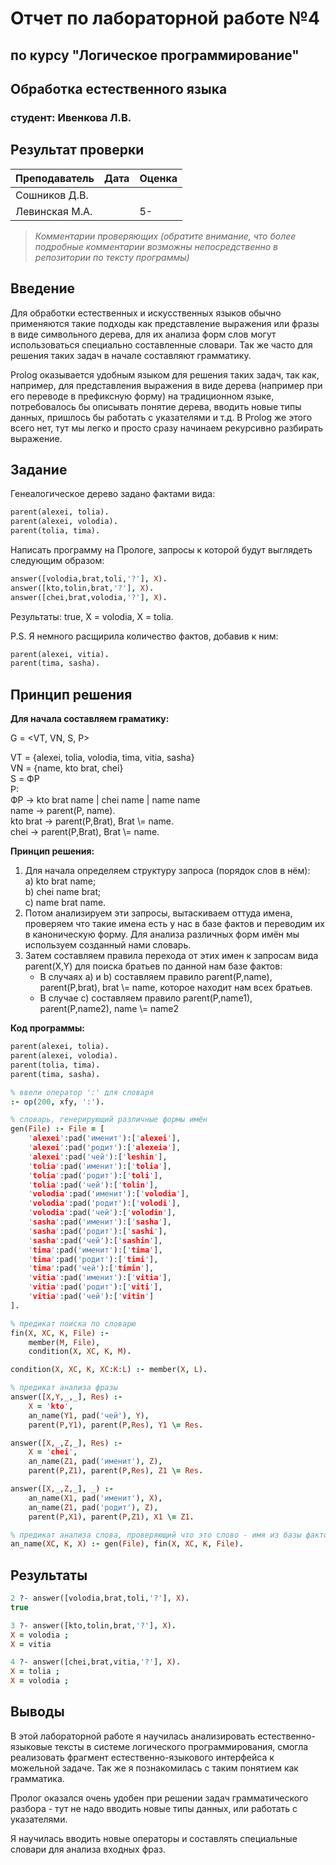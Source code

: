 # Отчет по лабораторной работе №4
## по курсу "Логическое программирование"

## Обработка естественного языка

### студент: Ивенкова Л.В.

## Результат проверки

| Преподаватель     | Дата         |  Оценка       |
|-------------------|--------------|---------------|
| Сошников Д.В. |              |               |
| Левинская М.А.|              |     5-        |

> *Комментарии проверяющих (обратите внимание, что более подробные комментарии возможны непосредственно в репозитории по тексту программы)*

## Введение

Для обработки естественных и искусственных языков обычно применяются такие подходы как представление выражения или фразы в виде символьного дерева, для их анализа форм слов могут использоваться специально составленные словари. Так же часто для решения таких задач в начале составляют грамматику.

Prolog оказывается удобным языком для решения таких задач, так как, например, для представления выражения в виде дерева (например при его переводе в префиксную форму) на традиционном языке, потребовалось бы описывать понятие дерева, вводить новые типы данных, пришлось бы работать с указателями и т.д. В Prolog же этого всего нет, тут мы легко и просто сразу начинаем рекурсивно разбирать выражение.

## Задание

Генеалогическое дерево задано фактами вида:

```prolog
parent(alexei, tolia).
parent(alexei, volodia).
parent(tolia, tima).
```

Написать программу на Прологе, запросы к которой будут выглядеть следующим образом:

```prolog
answer([volodia,brat,toli,'?'], X).
answer([kto,tolin,brat,'?'], X).
answer([chei,brat,volodia,'?'], X).
```

Результаты: true, X = volodia, X = tolia.

P.S. Я немного расщирила количество фактов, добавив к ним:

```prolog
parent(alexei, vitia).
parent(tima, sasha).
```


## Принцип решения

**Для начала составляем граматику:**

G = <VT, VN, S, P>

VT = {alexei, tolia, volodia, tima, vitia, sasha}  
VN = {name, kto brat, chei}  
S = ФР  
P:   
ФР -> kto brat name | chei name | name name  
name -> parent(P, name).  
kto brat -> parent(P,Brat), Brat \\= name.  
chei -> parent(P,Brat), Brat \\= name.  


**Принцип решения:**

1. Для начала определяем структуру запроса (порядок слов в нём):  
   a) kto brat name;  
   b) chei name brat;  
   c) name brat name.  
2. Потом анализируем эти запросы, вытаскиваем оттуда имена, проверяем что такие имена есть у нас в базе фактов и переводим их в каноническую форму. Для анализа различных форм имён мы используем созданный нами словарь.
3. Затем составляем правила перехода от этих имен к запросам вида parent(X,Y) для поиска братьев по данной нам базе фактов:
   - В случаях a) и b)  составляем правило parent(P,name), parent(P,brat), brat \\= name, которое находит нам всех братьев.
   - В случае c) составляем правило parent(P,name1), parent(P,name2), name \\= name2

**Код программы:**

```prolog
parent(alexei, tolia).
parent(alexei, volodia).
parent(tolia, tima).
parent(tima, sasha).

% ввели оператор ':' для словаря
:- op(200, xfy, ':').

% словарь, генерирующий различные формы имён
gen(File) :- File = [
    'alexei':pad('именит'):['alexei'],
    'alexei':pad('родит'):['alexeia'],
    'alexei':pad('чей'):['leshin'],
    'tolia':pad('именит'):['tolia'],
    'tolia':pad('родит'):['toli'],
    'tolia':pad('чей'):['tolin'],
    'volodia':pad('именит'):['volodia'],
    'volodia':pad('родит'):['volodi'],
    'volodia':pad('чей'):['volodin'],
    'sasha':pad('именит'):['sasha'],
    'sasha':pad('родит'):['sashi'],
    'sasha':pad('чей'):['sashin'],
    'tima':pad('именит'):['tima'],
    'tima':pad('родит'):['timi'],
    'tima':pad('чей'):['timin'],
    'vitia':pad('именит'):['vitia'],
    'vitia':pad('родит'):['viti'],
    'vitia':pad('чей'):['vitin']
].

% предикат поиска по словарю
fin(X, XC, K, File) :- 
    member(M, File),
    condition(X, XC, K, M).

condition(X, XC, K, XC:K:L) :- member(X, L).

% предикат анализа фразы
answer([X,Y,_,_], Res) :- 
    X = 'kto',
    an_name(Y1, pad('чей'), Y),
    parent(P,Y1), parent(P,Res), Y1 \= Res.

answer([X,_,Z,_], Res) :- 
    X = 'chei',
    an_name(Z1, pad('именит'), Z),
    parent(P,Z1), parent(P,Res), Z1 \= Res.

answer([X,_,Z,_], _) :- 
    an_name(X1, pad('именит'), X),
    an_name(Z1, pad('родит'), Z),
    parent(P,X1), parent(P,Z1), X1 \= Z1.

% предикат анализа слова, проверяющий что это слово - имя из базы фактов
an_name(XC, K, X) :- gen(File), fin(X, XC, K, File).
```

## Результаты

```prolog
2 ?- answer([volodia,brat,toli,'?'], X).
true

3 ?- answer([kto,tolin,brat,'?'], X).
X = volodia ;
X = vitia 

4 ?- answer([chei,brat,vitia,'?'], X).   
X = tolia ;
X = volodia ;

```


## Выводы

В этой лабораторной работе я научилась анализировать естественно-языковые тексты в системе логического программирования, смогла реализовать фрагмент естественно-языкового интерфейса к можельной задаче. Так же я познакомилась с таким понятием как грамматика.

Пролог оказался очень удобен при решении задач грамматического разбора - тут не надо вводить новые типы данных, или работать с указателями.

Я научилась вводить новые операторы и составлять специальные словари для анализа входных фраз. 


